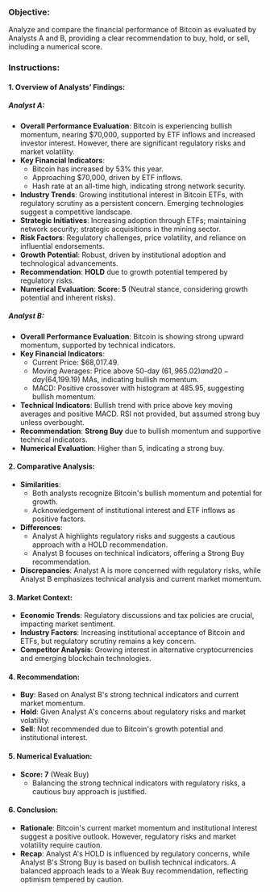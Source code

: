 ### Objective:
Analyze and compare the financial performance of Bitcoin as evaluated by Analysts A and B, providing a clear recommendation to buy, hold, or sell, including a numerical score.

### Instructions:

#### 1. Overview of Analysts’ Findings:

##### Analyst A:
- **Overall Performance Evaluation**: Bitcoin is experiencing bullish momentum, nearing $70,000, supported by ETF inflows and increased investor interest. However, there are significant regulatory risks and market volatility.
- **Key Financial Indicators**:
  - Bitcoin has increased by 53% this year.
  - Approaching $70,000, driven by ETF inflows.
  - Hash rate at an all-time high, indicating strong network security.
- **Industry Trends**: Growing institutional interest in Bitcoin ETFs, with regulatory scrutiny as a persistent concern. Emerging technologies suggest a competitive landscape.
- **Strategic Initiatives**: Increasing adoption through ETFs; maintaining network security; strategic acquisitions in the mining sector.
- **Risk Factors**: Regulatory challenges, price volatility, and reliance on influential endorsements.
- **Growth Potential**: Robust, driven by institutional adoption and technological advancements.
- **Recommendation**: **HOLD** due to growth potential tempered by regulatory risks.
- **Numerical Evaluation**: **Score: 5** (Neutral stance, considering growth potential and inherent risks).

##### Analyst B:
- **Overall Performance Evaluation**: Bitcoin is showing strong upward momentum, supported by technical indicators.
- **Key Financial Indicators**:
  - Current Price: $68,017.49.
  - Moving Averages: Price above 50-day ($61,965.02) and 20-day ($64,199.19) MAs, indicating bullish momentum.
  - MACD: Positive crossover with histogram at 485.95, suggesting bullish momentum.
- **Technical Indicators**: Bullish trend with price above key moving averages and positive MACD. RSI not provided, but assumed strong buy unless overbought.
- **Recommendation**: **Strong Buy** due to bullish momentum and supportive technical indicators.
- **Numerical Evaluation**: Higher than 5, indicating a strong buy.

#### 2. Comparative Analysis:

- **Similarities**:
  - Both analysts recognize Bitcoin's bullish momentum and potential for growth.
  - Acknowledgement of institutional interest and ETF inflows as positive factors.
- **Differences**:
  - Analyst A highlights regulatory risks and suggests a cautious approach with a HOLD recommendation.
  - Analyst B focuses on technical indicators, offering a Strong Buy recommendation.
- **Discrepancies**: Analyst A is more concerned with regulatory risks, while Analyst B emphasizes technical analysis and current market momentum.

#### 3. Market Context:

- **Economic Trends**: Regulatory discussions and tax policies are crucial, impacting market sentiment.
- **Industry Factors**: Increasing institutional acceptance of Bitcoin and ETFs, but regulatory scrutiny remains a key concern.
- **Competitor Analysis**: Growing interest in alternative cryptocurrencies and emerging blockchain technologies.

#### 4. Recommendation:

- **Buy**: Based on Analyst B's strong technical indicators and current market momentum.
- **Hold**: Given Analyst A's concerns about regulatory risks and market volatility.
- **Sell**: Not recommended due to Bitcoin's growth potential and institutional interest.

#### 5. Numerical Evaluation:

- **Score: 7** (Weak Buy)
  - Balancing the strong technical indicators with regulatory risks, a cautious buy approach is justified.

#### 6. Conclusion:

- **Rationale**: Bitcoin's current market momentum and institutional interest suggest a positive outlook. However, regulatory risks and market volatility require caution.
- **Recap**: Analyst A's HOLD is influenced by regulatory concerns, while Analyst B's Strong Buy is based on bullish technical indicators. A balanced approach leads to a Weak Buy recommendation, reflecting optimism tempered by caution.